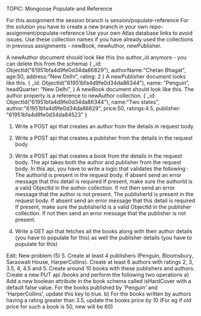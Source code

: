   TOPIC: Mongoose Populate and Reference

For this assignment the session branch is session/populate-reference
For the solution you have to create a new branch in your own repo- assignment/populate-reference
Use your own Atlas database links to avoid issues. Use these collection names if you have already used the collections in previous assignments - newBook, newAuthor, newPublisher.

A newAuthor document should look like this (no author_id anymore - you can delete this from the schema)
 	{ 
_id: ObjectId("61951bfa4d9fe0d34da86829"),
		authorName:"Chetan Bhagat",
		age:50,
		address:"New Delhi",
rating: 2
	} 
A newPublisher document looks like this.
{
		_id: ObjectId("61951bfa4d9fe0d34da86344"),
name: “Penguin”,
headQuarter: “New Delhi”,
}
A newBook document should look like this. The author property is a reference to newAuthor collection. 
{
		_id: ObjectId("61951bfa4d9fe0d34da86344"),
	name:"Two states",
		author:"61951bfa4d9fe0d34da86829",
	price:50,
		ratings:4.5,
		publisher: "61951bfa4d9fe0d34da84523"
}



1. Write a POST api that creates an author from the details in request body
2. Write a POST api that creates a publisher from the details in the request body

3. Write a POST api that creates a book from the details in the request body. The api takes both the author and publisher from the request body. 
In this api, you have to write a logic that validates the following :
The authorId is present in the request body. If absent send an error message that this detail is required
If present, make sure the authorId is a valid ObjectId in the author collection. If not then send an error message that the author is not present.
The publisherId is present in the request body. If absent send an error message that this detail is required
If present, make sure the publisherId is a valid ObjectId in the publisher collection. If not then send an error message that the publisher is not present.

4. Write a GET api that fetches all the books along with their author details (you have to populate for this) as well the publisher details (you have to populate for this) 




Edit: New problem (5)
5. Create at least 4 publishers (Penguin, Bloomsbury, Saraswati House, HarperCollins). Create at least 6 authors with ratings 2, 3, 3.5, 4, 4.5 and 5. Create around 10 books with these publishers and authors.
Create a new PUT api /books and perform the following two operations
 a) Add a new boolean attribute in the book schema called isHardCover with a default false value. For the books published by 'Penguin' and 'HarperCollins', update this key to true.
 b) For the books written by authors having a rating greater than 3.5, update the books price by 10 (For eg if old price for such a book is 50, new will be 60) 


